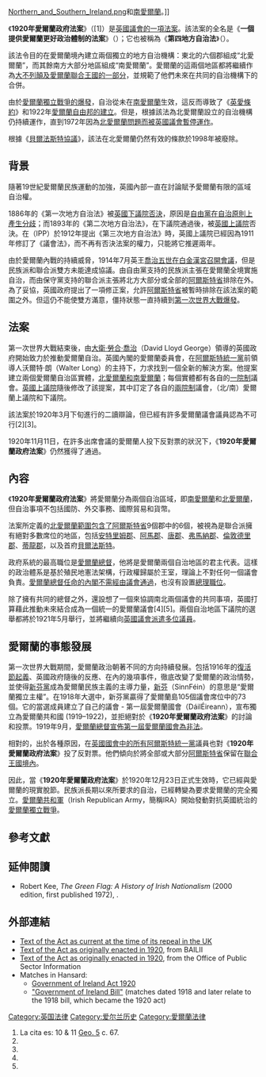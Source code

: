 [Northern_and_Southern_Ireland.png](https://zh.wikipedia.org/wiki/File:Northern_and_Southern_Ireland.png "fig:Northern_and_Southern_Ireland.png")和[南愛爾蘭](../Page/南愛爾蘭.md "wikilink")。\]\]

《**1920年愛爾蘭政府法案**》（\[1\]）是[英國議會的一項法案](https://zh.wikipedia.org/wiki/英國議會 "wikilink")。該法案的全名是《**一個提供愛爾蘭更好政治體制的法案**》（）；它也被稱為《**第四地方自治法**》（）。

該法令目的在愛爾蘭境內建立兩個獨立的地方自治機構：東北的六個郡組成“北愛爾蘭”，而其餘南方大部分地區組成“南愛爾蘭”。愛爾蘭的這兩個地區都將繼續作為[大不列顛及愛爾蘭聯合王國的一部分](https://zh.wikipedia.org/wiki/大不列顛及愛爾蘭聯合王國 "wikilink")，並規範了他們未來在共同的自治機構下的合併。

由於[愛爾蘭獨立戰爭的爆發](https://zh.wikipedia.org/wiki/愛爾蘭獨立戰爭 "wikilink")，自治從未在[南愛爾蘭](../Page/南愛爾蘭.md "wikilink")生效，這反而導致了《[英愛條約](https://zh.wikipedia.org/wiki/英愛條約 "wikilink")》和1922年[愛爾蘭自由邦的建立](https://zh.wikipedia.org/wiki/愛爾蘭自由邦 "wikilink")。但是，根據該法為北愛爾蘭設立的自治機構仍持續運作，直到1972年因為[北愛爾蘭問題而被英國議會暫停運作](https://zh.wikipedia.org/wiki/北愛爾蘭問題 "wikilink")。

根據《[貝爾法斯特協議](https://zh.wikipedia.org/wiki/貝爾法斯特協議 "wikilink")》，該法在北愛爾蘭仍然有效的條款於1998年被廢除。

## 背景

隨著19世紀愛爾蘭民族運動的加強，英國內部一直在討論賦予愛爾蘭有限的區域自治權。

1886年的《第一次地方自治法》被[英國下議院否決](https://zh.wikipedia.org/wiki/英國下議院 "wikilink")，原因是[自由黨在自治原則上產生分歧](https://zh.wikipedia.org/wiki/自由黨_\(英國\) "wikilink")；而1893年的《第二次地方自治法》，在下議院通過後，被[英國上議院](../Page/英國上議院.md "wikilink")否決。在（IPP）於1912年提出《第三次地方自治法》時，英國上議院已經因為1911年修訂了《議會法》，而不再有否決法案的權力，只能將它推遲兩年。

由於愛爾蘭內戰的持續威脅，1914年7月英王[喬治五世在白金漢宮召開會議](https://zh.wikipedia.org/wiki/喬治五世 "wikilink")，但是民族派和聯合派雙方未能達成協議。由自由黨支持的民族派主張在愛爾蘭全境實施自治，而由保守黨支持的聯合派主張將北方大部分或全部的[阿爾斯特省](../Page/阿爾斯特省.md "wikilink")排除在外。為了妥協，英國政府提出了一項修正案，允許[阿爾斯特省](../Page/阿爾斯特省.md "wikilink")被暫時排除在該法案的範圍之外。但這仍不能使雙方滿意，僵持狀態一直持續到[第一次世界大戰爆發](https://zh.wikipedia.org/wiki/第一次世界大戰 "wikilink")。

## 法案

第一次世界大戰結束後，由[大衛·勞合·喬治](../Page/大衛·勞合·喬治.md "wikilink")（David Lloyd George）領導的英國政府開始致力於推動愛爾蘭自治。英國內閣的愛爾蘭委員會，在[阿爾斯特統一黨](../Page/阿爾斯特統一黨.md "wikilink")前領導人沃爾特·朗（Walter Long）的主持下，力求找到一個全新的解決方案。他提案建立兩個愛爾蘭自治區實體，[北愛爾蘭和](https://zh.wikipedia.org/wiki/北愛爾蘭 "wikilink")[南愛爾蘭](../Page/南愛爾蘭.md "wikilink")；每個實體都有各自的[一院制](../Page/一院制.md "wikilink")議會。[英國上議院](../Page/英國上議院.md "wikilink")隨後修改了該提案，其中訂定了各自的[兩院制](../Page/兩院制.md "wikilink")議會，（北/南）愛爾蘭上議院和下議院。

該法案於1920年3月下旬進行的二讀辯論，但已經有許多愛爾蘭議會議員認為不可行\[2\]\[3\]。

1920年11月11日，在許多出席會議的愛爾蘭人投下反對票的狀況下，《**1920年愛爾蘭政府法案**》仍然獲得了通過。

## 內容

《**1920年愛爾蘭政府法案**》將愛爾蘭分為兩個自治區域，即[南愛爾蘭](../Page/南愛爾蘭.md "wikilink")和[北愛爾蘭](https://zh.wikipedia.org/wiki/北愛爾蘭 "wikilink")，但自治事項不包括國防、外交事務、國際貿易和貨幣。

法案所定義的[北愛爾蘭範圍包含了](https://zh.wikipedia.org/wiki/北愛爾蘭 "wikilink")[阿爾斯特省](../Page/阿爾斯特省.md "wikilink")9個郡中的6個，被視為是聯合派擁有絕對多數席位的地區，包括[安特里姆郡](https://zh.wikipedia.org/wiki/安特里姆郡 "wikilink")、[阿馬郡](https://zh.wikipedia.org/wiki/阿馬郡 "wikilink")、[唐郡](https://zh.wikipedia.org/wiki/唐郡 "wikilink")、[弗馬納郡](https://zh.wikipedia.org/wiki/弗馬納郡 "wikilink")、[倫敦德里郡](https://zh.wikipedia.org/wiki/倫敦德里郡 "wikilink")、[蒂龍郡](https://zh.wikipedia.org/wiki/蒂龍郡 "wikilink")，以及首府[貝爾法斯特](https://zh.wikipedia.org/wiki/貝爾法斯特 "wikilink")。

政府系統的最高職位是[愛爾蘭總督](https://zh.wikipedia.org/wiki/愛爾蘭總督 "wikilink")，他將是愛爾蘭兩個自治地區的君主代表。這樣的政治體系是基於殖民地憲法架構，行政權歸屬於王室，理論上不對任何一個議會負責。[愛爾蘭總督任命的內閣不需經由議會通過](https://zh.wikipedia.org/wiki/愛爾蘭總督 "wikilink")，也沒有設置[總理職位](https://zh.wikipedia.org/wiki/總理 "wikilink")。

除了擁有共同的總督之外，還設想了一個來協調南北兩個議會的共同事項，英國打算藉此推動未來結合成為一個統一的愛爾蘭議會\[4\]\[5\]。兩個自治地區下議院的選舉都將於1921年5月舉行，並將繼續向[英國議會派遣多位議員](https://zh.wikipedia.org/wiki/英國議會 "wikilink")。

## 愛爾蘭的事態發展

第一次世界大戰期間，愛爾蘭政治朝著不同的方向持續發展。包括1916年的[復活節起義](https://zh.wikipedia.org/wiki/復活節起義 "wikilink")、英國政府隨後的反應、在內的幾項事件，徹底改變了愛爾蘭的政治情勢，並使得[新芬黨](../Page/新芬黨.md "wikilink")成為愛爾蘭民族主義的主導力量，[新芬](../Page/新芬黨.md "wikilink")（SinnFéin）的意思是“愛爾蘭獨立主權”。在1918年大選中，新芬黨贏得了愛爾蘭島105個議會席位中的73個。它的當選成員建立了自己的議會 - 第一屆愛爾蘭國會（DáilÉireann），宣布獨立為愛爾蘭共和國 (1919–1922)，並拒絕對於《**1920年愛爾蘭政府法案**》的討論和投票。1919年9月，[愛爾蘭總督宣佈](https://zh.wikipedia.org/wiki/愛爾蘭總督 "wikilink")[第一屆愛爾蘭國會為非法](https://zh.wikipedia.org/wiki/第一屆愛爾蘭國會 "wikilink")。

相對的，出於各種原因，在[英國國會中的所有](https://zh.wikipedia.org/wiki/英國國會 "wikilink")[阿爾斯特統一黨](../Page/阿爾斯特統一黨.md "wikilink")議員也對《**1920年愛爾蘭政府法案**》投了反對票。他們傾向於將全部或大部分[阿爾斯特省](../Page/阿爾斯特省.md "wikilink")保留在[聯合王國境內](https://zh.wikipedia.org/wiki/聯合王國 "wikilink")。

因此，當《**1920年愛爾蘭政府法案**》於1920年12月23日正式生效時，它已經與愛爾蘭的現實脫節。民族派長期以來所要求的自治，已經轉變為要求愛爾蘭的完全獨立。[愛爾蘭共和軍](https://zh.wikipedia.org/wiki/愛爾蘭共和軍 "wikilink")（Irish Republican Army，簡稱IRA）開始發動對抗英國統治的[愛爾蘭獨立戰爭](https://zh.wikipedia.org/wiki/愛爾蘭獨立戰爭 "wikilink")。

## 參考文獻

## 延伸閱讀

  - Robert Kee, *The Green Flag: A History of Irish Nationalism* (2000 edition, first published 1972), .

## 外部連結

  - [Text of the Act as current at the time of its repeal in the UK](http://www.statutelaw.gov.uk/content.aspx?activeTextDocId=1073884&versionNumber=1)
  - [Text of the Act as originally enacted in 1920](http://www.bailii.org/nie/legis/num_act/1920/192000067.html), from BAILII
  - [Text of the Act as originally enacted in 1920](http://www.opsi.gov.uk/acts/acts1920/pdf/ukpga_19200067_en.pdf), from the Office of Public Sector Information
  - Matches in Hansard:
      - [Government of Ireland Act 1920](http://hansard.millbanksystems.com/acts/government-of-ireland-act-1920)
      - ["Government of Ireland Bill"](http://hansard.millbanksystems.com/bills/government-of-ireland-bill) (matches dated 1918 and later relate to the 1918 bill, which became the 1920 act)

[Category:英国法律](https://zh.wikipedia.org/wiki/Category:英国法律 "wikilink") [Category:爱尔兰历史](https://zh.wikipedia.org/wiki/Category:爱尔兰历史 "wikilink") [Category:愛爾蘭法律](https://zh.wikipedia.org/wiki/Category:愛爾蘭法律 "wikilink")

1.  La cita es: 10 & 11 [Geo. 5](https://zh.wikipedia.org/wiki/喬治五世 "wikilink") c. 67.
2.
3.
4.
5.
